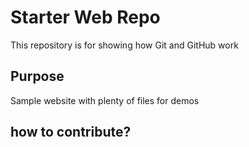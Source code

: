 # Starter Web Repo

This repository is for showing how Git and GitHub work

## Purpose

Sample website with plenty of files for demos

## how to contribute? 